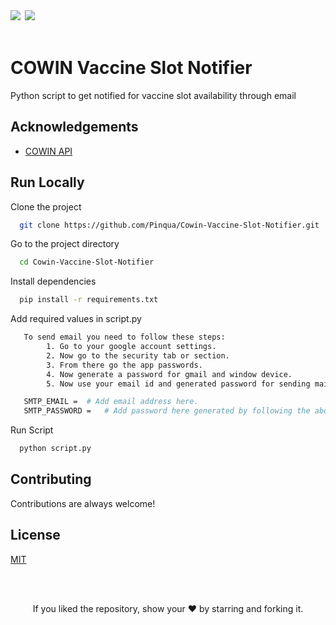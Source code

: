 <div align="left">
            <a href="https://paypal.me/piyushsati311999" target="_blank" style="display: inline-block;">
                <img
                    src="https://img.shields.io/badge/Donate-PayPal-blue.svg?style=flat-square&logo=paypal" 
                    align="left"
                />
            </a>
            <a href="https://www.buymeacoffee.com/piyushsati" target="_blank" style="display: inline-block;">
                <img
                    src="https://img.shields.io/badge/Donate-Buy%20Me%20A%20Coffee-orange.svg?style=flat-square&logo=buymeacoffee" 
                    align="left"
                />
            </a>
</div>  
<br/> 


# COWIN Vaccine Slot Notifier

Python script to get notified for vaccine slot availability through email

  
## Acknowledgements

 - [COWIN API](https://apisetu.gov.in/public/api/cowin)


## Run Locally

Clone the project

```bash
  git clone https://github.com/Pinqua/Cowin-Vaccine-Slot-Notifier.git
```

Go to the project directory

```bash
  cd Cowin-Vaccine-Slot-Notifier
```

Install dependencies

```bash
  pip install -r requirements.txt
```

Add required values in script.py

```bash
   To send email you need to follow these steps:
        1. Go to your google account settings.
        2. Now go to the security tab or section.
        3. From there go the app passwords.
        4. Now generate a password for gmail and window device.
        5. Now use your email id and generated password for sending mail. 

   SMTP_EMAIL =  # Add email address here.
   SMTP_PASSWORD =   # Add password here generated by following the above steps.
```

Run Script

```bash
  python script.py
```


  
## Contributing

Contributions are always welcome!

  
## License

[MIT](https://choosealicense.com/licenses/mit/)


<br/>
<br/>

<p align="center">If you liked the repository, show your  ❤️  by starring and forking it.</p>
  
